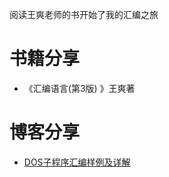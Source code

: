 阅读王爽老师的书开始了我的汇编之旅



# 书籍分享
- 《汇编语言(第3版) 》王爽著

# 博客分享
- [DOS子程序汇编样例及详解](https://blog.csdn.net/m0_52316372/article/details/125678448)
